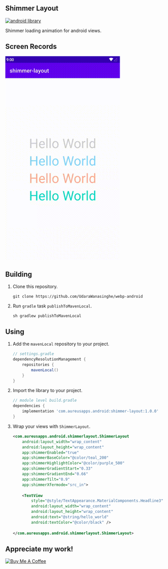 ## Shimmer Layout

[![android library](https://img.shields.io/badge/version-v1.0.0-orange)](https://github.com/UdaraWanasinghe/shimmer-layout)

Shimmer loading animation for android views.

## Screen Records
<img src="https://github.com/UdaraWanasinghe/android-shimmer-layout/blob/main/resources/screen-records/screen-record.gif?raw=true" width=360>

## Building

1. Clone this repository.
    ```shell
    git clone https://github.com/UdaraWanasinghe/webp-android
    ```
2. Run `gradle` task `publishToMavenLocal`.
    ```shell
    sh gradlew publishToMavenLocal
    ```

## Using

1. Add the `mavenLocal` repository to your project.
    ```groovy
    // settings.gradle
    dependencyResolutionManagement {
        repositories {
            mavenLocal()
        }
    }
    ```
2. Import the library to your project.
    ```groovy
    // module level build.gradle
    dependencies {
        implementation 'com.aureusapps.android:shimmer-layout:1.0.0'
    }
    ```
3. Wrap your views with `ShimmerLayout`.
    ```xml
    <com.aureusapps.android.shimmerlayout.ShimmerLayout
        android:layout_width="wrap_content"
        android:layout_height="wrap_content"
        app:shimmerEnabled="true"
        app:shimmerBaseColor="@color/teal_200"
        app:shimmerHighlightColor="@color/purple_500"
        app:shimmerGradientStart="0.33"
        app:shimmerGradientEnd="0.66"
        app:shimmerTilt="0.9"
        app:shimmerXfermode="src_in">

        <TextView
            style="@style/TextAppearance.MaterialComponents.Headline3"
            android:layout_width="wrap_content"
            android:layout_height="wrap_content"
            android:text="@string/hello_world"
            android:textColor="@color/black" />

    </com.aureusapps.android.shimmerlayout.ShimmerLayout>
   ```

## Appreciate my work!

<a href="https://www.buymeacoffee.com/udarawanasinghe" target="_blank"><img src="https://cdn.buymeacoffee.com/buttons/default-orange.png" alt="Buy Me A Coffee" height="41" width="174"></a>
